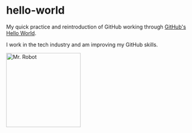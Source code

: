 # hello-world

My quick practice and reintroduction of GitHub working through [GitHub's Hello World](https://docs.github.com/en/get-started/quickstart/hello-world).

I work in the tech industry and am improving my GitHub skills.

<img src="https://upload.wikimedia.org/wikipedia/commons/3/35/Mr_robot_photo.jpg" alt="Mr. Robot" width="200"/>
